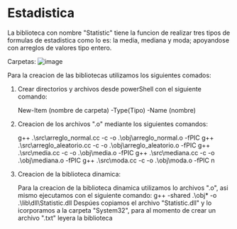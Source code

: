 # Estadistica
La biblioteca con nombre "Statistic" tiene la funcion de realizar tres tipos de formulas de estadistica como lo es: la media, mediana y moda; apoyandose con arreglos de valores tipo entero. 

Carpetas: 
![image](https://user-images.githubusercontent.com/109366932/185821009-fc0cfd85-b834-408d-8766-497fe2b89016.png)

Para la creacion de las bibliotecas utilizamos los siguientes comados: 

1. Crear directorios y archivos desde powerShell con el siguiente comando: 

      New-Item (nombre de carpeta) -Type(Tipo) -Name (nombre) 
      
2. Creacion de los archivos ".o" mediante los siguientes comandos: 

     g++ .\src\arreglo_normal.cc -c -o .\obj\arreglo_normal.o -fPIC
     g++ .\src\arreglo_aleatorio.cc -c -o .\obj\arreglo_aleatorio.o -fPIC
     g++ .\src\media.cc -c -o .\obj\media.o -fPIC
     g++ .\src\mediana.cc -c -o .\obj\mediana.o -fPIC
     g++ .\src\moda.cc -c -o .\obj\moda.o -fPIC
     n
3. Creacion de la biblioteca dinamica: 

    Para la creacion de la biblioteca dinamica utilizamos lo archivos ".o", asi mismo ejecutamos con el siguiente comando: 
        g++ -shared .\obj\* -o .\lib\dll\Statistic.dll 
    Despúes copiamos el archivo "Statistic.dll" y lo icorporamos a la carpeta "System32", para al momento de crear un archivo         ".txt" leyera la biblioteca

